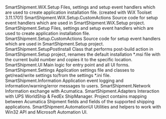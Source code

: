 SmartShipment.WiX.Setup					Files, settings and setup event handlers which are used to create application installation file. (created with WiX Toolset 3.11.1701) 
SmartShipment.WiX.Setup.CustomActions	Source code for setup event handlers which are used in SmartShipment.WiX.Setup project.
SmartShipment.Setup					Files, settings and setup event handlers which are used to create application installation file.
SmartShipment.Setup.CustomActions	Source code for setup event handlers which are used in SmartShipment.Setup project.
SmartShipment.SetupPostInstall		Class that performs post-build action in SmartShipment.Setup project, renames the default installation *.msi file with the current build number and copies it to the specific location.
SmartShipment.UI					Main logic for entry point and all UI forms.
SmartShipment.Settings				Application settings file and classes to get/read/write settings to/from the settings *.ini file.
SmartShipment.Information			Application event logging and information/warning/error messages to users.
SmartShipment.Network				Information exchange with Acumatica.
SmartShipment.Adapters				Interaction with UPS WorldShip & FedEx ShipManager. Project contains mapping between Acumatica Shipment fields and fields of the supported shipping applications. 
SmartShipment.AutomationUI			Utilities and helpers to work with Win32 API and Microsoft Automation UI.



